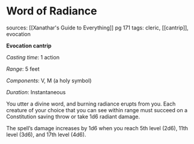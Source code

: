 # Word of Radiance
sources: [[Xanathar's Guide to Everything]] pg 171
tags: cleric, [[cantrip]], evocation

**Evocation cantrip**

*Casting time*: 1 action

*Range*: 5 feet

*Components*: V, M (a holy symbol)

*Duration*: Instantaneous

You utter a divine word, and burning radiance erupts from you. Each creature of your choice that you can see within range must succeed on a Constitution saving throw or take 1d6 radiant damage.

The spell’s damage increases by 1d6 when you reach 5th level (2d6), 11th level (3d6), and 17th level (4d6).
